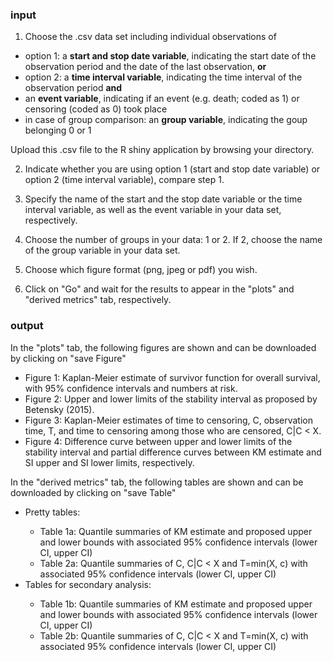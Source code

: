 ### input

1. Choose the .csv data set including individual observations of
<ul>
  <li>option 1: a <b>start and stop date variable</b>, indicating the start date of the observation period and the date of the last observation, <b>or</b></li>
  <li>option 2: a <b>time interval variable</b>, indicating the time interval of the observation period <b>and</b></li>
  <li>an <b>event variable</b>, indicating if an event (e.g. death; coded as 1) or censoring (coded as 0) took place </li>
  <li>in case of group comparison: an <b>group variable</b>, indicating the goup belonging 0 or 1 </li>
</ul>
Upload this .csv file to the R shiny application by browsing your directory.

2. Indicate whether you are using option 1 (start and stop date variable) or option 2 (time interval variable), compare step 1.

3. Specify the name of the start and the stop date variable or the time interval variable, as well as the event variable in your data set, respectively. 

4. Choose the number of groups in your data: 1 or 2. If 2, choose the name of the group variable in your data set.

5. Choose which figure format (png, jpeg or pdf) you wish.

6. Click on "Go" and wait for the results to appear in the "plots" and "derived metrics" tab, respectively.

### output

In the "plots" tab, the following figures are shown and can be downloaded by clicking on "save Figure"
<ul>
	<li> Figure 1: Kaplan-Meier estimate of survivor function for overall survival, with 95% confidence intervals and numbers at risk.</li>
	<li> Figure 2: Upper and lower limits of the stability interval as proposed by Betensky (2015).</li>
	<li> Figure 3: Kaplan-Meier estimates of time to censoring, C, observation time, T, and time to censoring among those who are censored, C|C < X.</li>
	<li> Figure 4: Difference curve between upper and lower limits of the stability interval and partial difference curves between KM estimate and SI upper and SI lower limits, respectively.</li>
</ul>

In the "derived metrics" tab, the following tables are shown and can be downloaded by clicking on "save Table"
<ul>
<li> Pretty tables: </li>
	<ul>
	<li> Table 1a: Quantile summaries of KM estimate and proposed upper and lower bounds with associated 95% confidence intervals (lower CI, upper CI)</li> 
	<li> Table 2a: Quantile summaries of C, C|C < X and T=min(X, c) with associated 95% confidence intervals (lower CI, upper CI)</li> 
	</ul>
<li> Tables for secondary analysis: </li>
	<ul>
<li> Table 1b: Quantile summaries of KM estimate and proposed upper and lower bounds with associated 95% confidence intervals (lower CI, upper CI)</li> 
<li> Table 2b: Quantile summaries of C, C|C < X and T=min(X, c) with associated 95% confidence intervals (lower CI, upper CI)</li> 
</ul>
</ul>